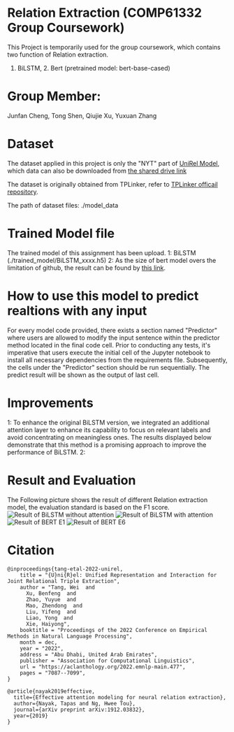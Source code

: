 # Relation Extraction (COMP61332 Group Coursework)
  This Project is temporarily used for the group coursework, which contains two function of Relation extraction.
  1. BiLSTM, 2. Bert (pretrained model: bert-base-cased)
# Group Member:
  Junfan Cheng, Tong Shen, Qiujie Xu, Yuxuan Zhang

# Dataset
  The dataset applied in this project is only the "NYT" part of [UniRel Model](https://github.com/wtangdev/UniRel/blob/main/README.md), which data can also be downloaded from [the shared drive link](https://drive.google.com/file/d/1-3uBc_VfaCEWO2_FegzSyBXNeFmqhv7x/view)
  
  The dataset is originally obtained from TPLinker, refer to [TPLinker officail repository](https://github.com/131250208/TPlinker-joint-extraction). 
  
  The path of dataset files: ./model_data

# Trained Model file
  The trained model of this assignment has been upload.
  1: BiLSTM (./trained_model/BiLSTM_xxxx.h5)
  2: As the size of bert model overs the limitation of github, the result can be found by [this link](https://drive.google.com/drive/folders/17gy7A6w-dHqTzw7Bmkcfe4H0ApJ1ePSE?usp=drive_link).

# How to use this model to predict realtions with any input
  For every model code provided, there exists a section named "Predictor" where users are allowed to modify the input sentence within the predictor method located in the final code cell. Prior to conducting any tests, it's imperative that users execute the initial cell of the Jupyter notebook to install all necessary dependencies from the requirements file. Subsequently, the cells under the "Predictor" section should be run sequentially. The predict result will be shown as the output of last cell.

# Improvements
  1: To enhance the original BiLSTM version, we integrated an additional attention layer to enhance its capability to focus on relevant labels and avoid concentrating on meaningless ones. The results displayed below demonstrate that this method is a promising approach to improve the performance of BiLSTM.
  2: 

# Result and Evaluation
  The Following picture shows the result of different Relation extraction model, the evaluation standard is based on the F1 score.
  ![Result of BiLSTM without attention](result/BiLSTM_without_attention_result.png)
  ![Result of BiLSTM with attention](result/BiLSTM_with_attention_result.png)
  ![Result of BERT E1](result/BiLSTM_without_attention_result.png)
  ![Result of BERT E6](result/BiLSTM_with_attention_result.png) 
  

# Citation
```
@inproceedings{tang-etal-2022-unirel,
    title = "{U}ni{R}el: Unified Representation and Interaction for Joint Relational Triple Extraction",
    author = "Tang, Wei  and
      Xu, Benfeng  and
      Zhao, Yuyue  and
      Mao, Zhendong  and
      Liu, Yifeng  and
      Liao, Yong  and
      Xie, Haiyong",
    booktitle = "Proceedings of the 2022 Conference on Empirical Methods in Natural Language Processing",
    month = dec,
    year = "2022",
    address = "Abu Dhabi, United Arab Emirates",
    publisher = "Association for Computational Linguistics",
    url = "https://aclanthology.org/2022.emnlp-main.477",
    pages = "7087--7099",
}
```
```
@article{nayak2019effective,
  title={Effective attention modeling for neural relation extraction},
  author={Nayak, Tapas and Ng, Hwee Tou},
  journal={arXiv preprint arXiv:1912.03832},
  year={2019}
}
```
